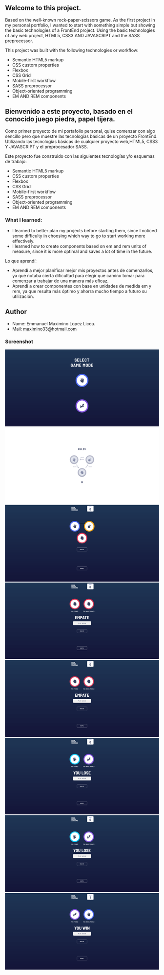## Welcome to this project.
Based on the well-known rock-paper-scissors game.
As the first project in my personal portfolio, I wanted to start with something simple but showing the basic technologies of a FrontEnd project.
Using the basic technologies of any web project, HTML5, CSS3 AND JAVASCRIPT and the SASS preprocessor.

This project was built with the following technologies or workflow:
- Semantic HTML5 markup
- CSS custom properties
- Flexbox
- CSS Grid
- Mobile-first workflow
- SASS preprocessor
- Object-oriented programming
- EM AND REM components



## Bienvenido a este proyecto, basado en el conocido juego piedra, papel tijera.
Como primer proyecto de mi portafolio personal, quise comenzar con algo sencillo pero que muestre las tecnologías básicas de un proyecto FrontEnd.
Utilizando las tecnologías básicas de cualquier proyecto web,HTML5, CSS3 Y JAVASCRIPT y el preprocesador SASS.

Este proyecto fue construido con las siguientes tecnologías y/o esquemas de trabajo:
- Semantic HTML5 markup
- CSS custom properties
- Flexbox
- CSS Grid
- Mobile-first workflow
- SASS preprocessor
- Object-oriented programming
- EM AND REM components
### What I learned:
- I learned to better plan my projects before starting them, since I noticed some difficulty in choosing which way to go to start working more effectively.
- I learned how to create components based on em and rem units of measure, since it is more optimal and saves a lot of time in the future.

Lo que aprendí:
- Aprendí a mejor planificar mejor mis proyectos antes de comenzarlos, ya que notaba cierta dificultad para elegir que camino tomar para comenzar a trabajar de una manera más eficaz.
- Aprendí a crear componentes con base en unidades de medida em y rem, ya que resulta más óptimo y ahorra mucho tiempo a futuro su utilización.


## Author
- Name: Emmanuel Maximino Lopez Licea.
- Mail: maximino33@hotmail.com


### Screenshot
![](https://github.com/EmmanuelLopez1/rock-paper-scissors-spock/blob/master/finalScreenshots/img1.png)
![](https://github.com/EmmanuelLopez1/rock-paper-scissors-spock/blob/master/finalScreenshots/img2.png)
![](https://github.com/EmmanuelLopez1/rock-paper-scissors-spock/blob/master/finalScreenshots/img3.png)
![](https://github.com/EmmanuelLopez1/rock-paper-scissors-spock/blob/master/finalScreenshots/img4.png)
![](https://github.com/EmmanuelLopez1/rock-paper-scissors-spock/blob/master/finalScreenshots/img5.png)
![](https://github.com/EmmanuelLopez1/rock-paper-scissors-spock/blob/master/finalScreenshots/img6.png)
![](https://github.com/EmmanuelLopez1/rock-paper-scissors-spock/blob/master/finalScreenshots/img7.png)
![](https://github.com/EmmanuelLopez1/rock-paper-scissors-spock/blob/master/finalScreenshots/img8.png)


